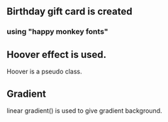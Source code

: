## Birthday gift card is created

### using "happy monkey fonts"

## Hoover effect is used.

Hoover is a pseudo class.

## Gradient

linear gradient() is used to give gradient background.
